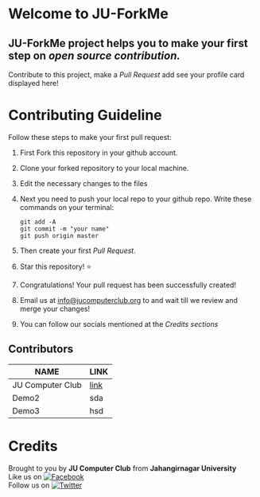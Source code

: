 # Welcome to JU-ForkMe
## **JU-ForkMe** project helps you to make your first step on *open source contribution.*
Contribute to this project, make a *Pull Request* add see your profile card displayed here! 

#  Contributing Guideline

Follow these steps to make your first pull request:

1. First Fork this repository in your github account.

2. Clone your forked repository to your local machine.

3. Edit the necessary changes to the files

4. Next you need to push your local repo to your github repo. Write these commands on your terminal:
    ```
    git add -A
    git commit -m "your name"
    git push origin master
    ```
5. Then create your first *Pull Request*.

6. Star this repository! :star: 

7. Congratulations! Your pull request has been successfully created!

8. Email us at info@jucomputerclub.org to and wait till we review and merge your changes!

9. You can follow our socials mentioned at the *Credits sections*


## Contributors 

| **NAME**           | **LINK**                                                                                      |
|--------------------|-----------------------------------------------------------------------------------------------|
| JU Computer Club | [link](Contributors/example.md) |
| Demo2 | sda |
| Demo3 | hsd |


# Credits
Brought to you by **JU Computer Club** from **Jahangirnagar University**<br>
Like us on [![Facebook](https://i.imgur.com/fep1WsG.png)](https://www.facebook.com/jucomputerclub)<br>
Follow us on [![Twitter](https://i.imgur.com/wWzX9uB.png)](https://twitter.com/JUComputerClub)<br>
